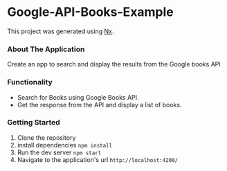 # Google-API-Books-Example 
This project was generated using [Nx](https://nx.dev).
### About The Application
Create an app to search and display the results from the Google books API
### Functionality
- Search for Books using Google Books API.
- Get the response from the API and display a list of books.
### Getting Started
1) Clone the repository
2) install dependencies
`npm install`
3) Run the dev server
`npm start`
4) Navigate to the application's url
`http://localhost:4200/`


